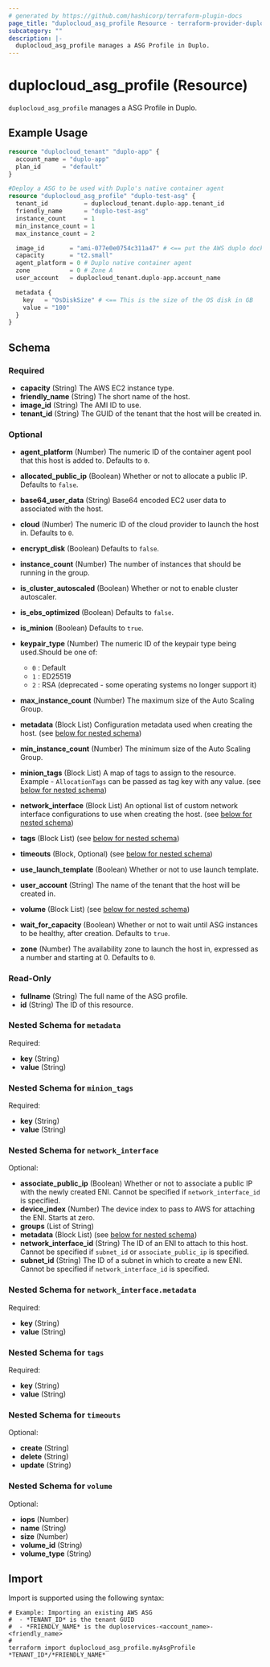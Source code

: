 ```yaml
---
# generated by https://github.com/hashicorp/terraform-plugin-docs
page_title: "duplocloud_asg_profile Resource - terraform-provider-duplocloud"
subcategory: ""
description: |-
  duplocloud_asg_profile manages a ASG Profile in Duplo.
---
```


# duplocloud_asg_profile (Resource)

`duplocloud_asg_profile` manages a ASG Profile in Duplo.

## Example Usage

```terraform
resource "duplocloud_tenant" "duplo-app" {
  account_name = "duplo-app"
  plan_id      = "default"
}

#Deploy a ASG to be used with Duplo's native container agent
resource "duplocloud_asg_profile" "duplo-test-asg" {
  tenant_id          = duplocloud_tenant.duplo-app.tenant_id
  friendly_name      = "duplo-test-asg"
  instance_count     = 1
  min_instance_count = 1
  max_instance_count = 2

  image_id       = "ami-077e0e0754c311a47" # <== put the AWS duplo docker AMI ID here
  capacity       = "t2.small"
  agent_platform = 0 # Duplo native container agent
  zone           = 0 # Zone A
  user_account   = duplocloud_tenant.duplo-app.account_name

  metadata {
    key   = "OsDiskSize" # <== This is the size of the OS disk in GB
    value = "100"
  }
}
```

<!-- schema generated by tfplugindocs -->
## Schema

### Required

- **capacity** (String) The AWS EC2 instance type.
- **friendly_name** (String) The short name of the host.
- **image_id** (String) The AMI ID to use.
- **tenant_id** (String) The GUID of the tenant that the host will be created in.

### Optional

- **agent_platform** (Number) The numeric ID of the container agent pool that this host is added to. Defaults to `0`.
- **allocated_public_ip** (Boolean) Whether or not to allocate a public IP. Defaults to `false`.
- **base64_user_data** (String) Base64 encoded EC2 user data to associated with the host.
- **cloud** (Number) The numeric ID of the cloud provider to launch the host in. Defaults to `0`.
- **encrypt_disk** (Boolean) Defaults to `false`.
- **instance_count** (Number) The number of instances that should be running in the group.
- **is_cluster_autoscaled** (Boolean) Whether or not to enable cluster autoscaler.
- **is_ebs_optimized** (Boolean) Defaults to `false`.
- **is_minion** (Boolean) Defaults to `true`.
- **keypair_type** (Number) The numeric ID of the keypair type being used.Should be one of:

   - `0` : Default
   - `1` : ED25519
   - `2` : RSA (deprecated - some operating systems no longer support it)
- **max_instance_count** (Number) The maximum size of the Auto Scaling Group.
- **metadata** (Block List) Configuration metadata used when creating the host. (see [below for nested schema](#nestedblock--metadata))
- **min_instance_count** (Number) The minimum size of the Auto Scaling Group.
- **minion_tags** (Block List) A map of tags to assign to the resource. Example - `AllocationTags` can be passed as tag key with any value. (see [below for nested schema](#nestedblock--minion_tags))
- **network_interface** (Block List) An optional list of custom network interface configurations to use when creating the host. (see [below for nested schema](#nestedblock--network_interface))
- **tags** (Block List) (see [below for nested schema](#nestedblock--tags))
- **timeouts** (Block, Optional) (see [below for nested schema](#nestedblock--timeouts))
- **use_launch_template** (Boolean) Whether or not to use launch template.
- **user_account** (String) The name of the tenant that the host will be created in.
- **volume** (Block List) (see [below for nested schema](#nestedblock--volume))
- **wait_for_capacity** (Boolean) Whether or not to wait until ASG instances to be healthy, after creation. Defaults to `true`.
- **zone** (Number) The availability zone to launch the host in, expressed as a number and starting at 0. Defaults to `0`.

### Read-Only

- **fullname** (String) The full name of the ASG profile.
- **id** (String) The ID of this resource.

<a id="nestedblock--metadata"></a>
### Nested Schema for `metadata`

Required:

- **key** (String)
- **value** (String)


<a id="nestedblock--minion_tags"></a>
### Nested Schema for `minion_tags`

Required:

- **key** (String)
- **value** (String)


<a id="nestedblock--network_interface"></a>
### Nested Schema for `network_interface`

Optional:

- **associate_public_ip** (Boolean) Whether or not to associate a public IP with the newly created ENI.  Cannot be specified if `network_interface_id` is specified.
- **device_index** (Number) The device index to pass to AWS for attaching the ENI.  Starts at zero.
- **groups** (List of String)
- **metadata** (Block List) (see [below for nested schema](#nestedblock--network_interface--metadata))
- **network_interface_id** (String) The ID of an ENI to attach to this host.  Cannot be specified if `subnet_id` or `associate_public_ip` is specified.
- **subnet_id** (String) The ID of a subnet in which to create a new ENI.  Cannot be specified if `network_interface_id` is specified.

<a id="nestedblock--network_interface--metadata"></a>
### Nested Schema for `network_interface.metadata`

Required:

- **key** (String)
- **value** (String)



<a id="nestedblock--tags"></a>
### Nested Schema for `tags`

Required:

- **key** (String)
- **value** (String)


<a id="nestedblock--timeouts"></a>
### Nested Schema for `timeouts`

Optional:

- **create** (String)
- **delete** (String)
- **update** (String)


<a id="nestedblock--volume"></a>
### Nested Schema for `volume`

Optional:

- **iops** (Number)
- **name** (String)
- **size** (Number)
- **volume_id** (String)
- **volume_type** (String)

## Import

Import is supported using the following syntax:

```shell
# Example: Importing an existing AWS ASG
#  - *TENANT_ID* is the tenant GUID
#  - *FRIENDLY_NAME* is the duploservices-<account_name>-<friendly_name>
#
terraform import duplocloud_asg_profile.myAsgProfile *TENANT_ID*/*FRIENDLY_NAME*
```
